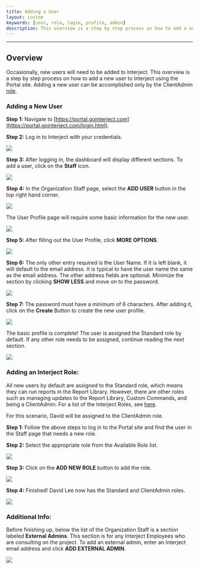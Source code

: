 ```yaml
---
title: Adding a User
layout: custom
keywords: [user, role, login, profile, admin]
description: This overview is a step by step process on how to add a new user to Interject using the Portal site. Adding a new user can be accomplished only by the ClientAdmin role.
---
```

* * *

## Overview

Occasionally, new users will need to be added to Interject. This overview is a step by step process on how to add a new user to Interject using the Portal site. Adding a new user can be accomplished only by the ClientAdmin [role](/wPortal/INTERJECT-Roles.html#overview).

### Adding a New User

**Step 1:** Navigate to [https://portal.gointerject.com](https://portal.gointerject.com/login.html).

**Step 2:** Log in to Interject with your credentials.

![](/images/AddingAUser/01.png)
<br>

**Step 3:** After logging in, the dashboard will display different sections. To add a user, click on the **Staff** icon.

![](/images/AddingAUser/02.png)
<br>

**Step 4:** In the Organization Staff page, select the **ADD USER** button in the top right hand corner.

![](/images/AddingAUser/03.png)
<br>

The User Profile page will require some basic information for the new user.

![](/images/AddingAUser/04.png)
<br>

**Step 5:** After filling out the User Profile, click **MORE OPTIONS**.

![](/images/AddingAUser/05.png)
<br>

**Step 6:** The only other entry required is the User Name. If it is left blank, it will default to the email address. It is typical to have the user name the same as the email address. The other address fields are optional. Minimize the section by clicking **SHOW LESS** and move on to the password.

![](/images/AddingAUser/06.png)
<br>

**Step 7:** The password must have a minimum of 6 characters. After adding it, click on the **Create** Button to create the new user profile.

![](/images/AddingAUser/07.png)
<br>

The basic profile is complete! The user is assigned the Standard role by default. If any other role needs to be assigned, continue reading the next section.

![](/images/AddingAUser/08.png)
<br>

### **Adding an Interject Role:**

All new users by default are assigned to the Standard role, which means they can run reports in the Report Library. However, there are other roles such as managing updates to the Report Library, Custom Commands, and being a ClientAdmin. For a list of the Interject Roles, see [here](/wPortal/INTERJECT-Roles.html#overview).

For this scenario, David will be assigned to the ClientAdmin role.

**Step 1:** Follow the above steps to log in to the Portal site and find the user in the Staff page that needs a new role.

**Step 2:** Select the appropriate role from the Available Role list.

![](/images/AddingAUser/09.png)
<br>

**Step 3:** Click on the **ADD NEW ROLE** button to add the role.

![](/images/AddingAUser/10.png)
<br>

**Step 4:** Finished! David Lee now has the Standard and ClientAdmin roles.

![](/images/AddingAUser/11.png)
<br>

### **Additional Info:**

Before finishing up, below the list of the Organization Staff is a section labeled **External Admins**. This section is for any Interject Employees who are consulting on the project. To add an external admin, enter an Interject email address and click **ADD EXTERNAL ADMIN**.

![](/images/AddingAUser/12.png)
<br> 
